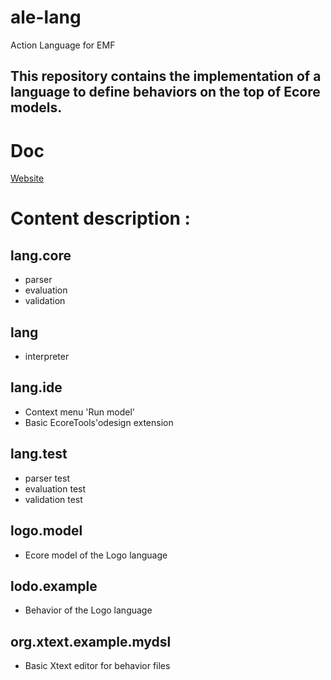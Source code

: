 # ale-lang
Action Language for EMF

This repository contains the implementation of a language to define behaviors on the top of Ecore models.
---

Doc
===
[Website](https://fcoulon.github.io/fluffy-umbrella/)

Content description :
=====================

lang.core
---------
 * parser
 * evaluation
 * validation

lang
----
 * interpreter

lang.ide
--------
 * Context menu 'Run model'
 * Basic EcoreTools'odesign extension

lang.test
---------
 * parser test
 * evaluation test
 * validation test

logo.model
----------
 * Ecore model of the Logo language

lodo.example
------------
 * Behavior of the Logo language

org.xtext.example.mydsl
-----------------------
 * Basic Xtext editor for behavior files

